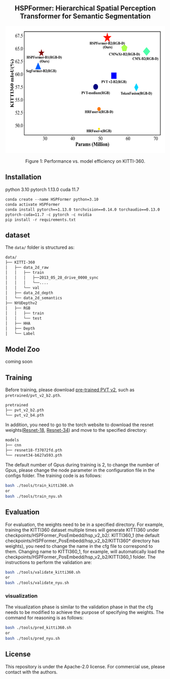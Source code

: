 <div align="center"> 

## HSPFormer: Hierarchical Spatial Perception Transformer for Semantic Segmentation

</div>

<div align="center">
  <img src="./resources/image.png" height="400">
</div>
<p align="center">
  Figure 1: Performance vs. model efficiency on KITTI-360.
</p>



## Installation
python 3.10
pytorch 1.13.0
cuda 11.7

```text
conda create --name HSPFormer python=3.10
conda activate HSPFormer
conda install pytorch==1.13.0 torchvision==0.14.0 torchaudio==0.13.0 pytorch-cuda=11.7 -c pytorch -c nvidia
pip install -r requirements.txt
```

## dataset

The `data/` folder is structured as:
```text
data/
├── KITTI-360
│   ├── data_2d_raw
│   │   ├── train
│   │   │   ├──2013_05_28_drive_0000_sync
│   │   │   └──....
│   │   └── val
│   ├── data_2d_depth
│   └── data_2d_semantics
├── NYUDepthv2
│   ├── RGB
│   │   ├── train
│   │   └── test
│   ├── HHA
│   ├── Depth
│   └── Label
```

## Model Zoo

coming soon

## Training

Before training, please download [pre-trained PVT v2](https://github.com/whai362/PVT/tree/v2/classification), such as `pretrained/pvt_v2_b2.pth`.

```text
pretrained
├── pvt_v2_b2.pth
└── pvt_v2_b4.pth
```

In addition, you need to go to the torch website to download the resnet weights([Resnet-18](https://download.pytorch.org/models/resnet18-f37072fd.pth), [Resnet-34](https://download.pytorch.org/models/resnet34-b627a593.pth)) and move to the specified directory:

```text
models
├── cnn
├── resnet18-f37072fd.pth
└── resnet34-b627a593.pth
```

The default number of Gpus during training is 2, to change the number of Gpus, please change the node parameter in the configuration file in the configs folder. The training code is as follows:  

```bash
bash ./tools/train_kitti360.sh 
or
bash ./tools/train_nyu.sh 
```


## Evaluation
For evaluation, the weights need to be in a specified directory. For example, training the KITTI360 dataset multiple times will generate KITTI360 under checkpoints/HSPFormer_PosEmbedd/hsp_v2_b2/. KITTI360_1 (the default checkpoints/HSPFormer_PosEmbedd/hsp_v2_b2/KITTI360* directory has weights), you need to change the name in the cfg file to correspond to them. Changing name to KITTI360_1, for example, will automatically load the checkpoints/HSPFormer_PosEmbedd/hsp_v2_b2/KITTI360_1 folder. The instructions to perform the validation are:

```bash
bash ./tools/validate_kitti360.sh 
or
bash ./tools/validate_nyu.sh 
```

### visualization

The visualization phase is similar to the validation phase in that the cfg needs to be modified to achieve the purpose of specifying the weights. The command for reasoning is as follows:

```bash
bash ./tools/pred_kitti360.sh 
or
bash ./tools/pred_nyu.sh 
```

<!-- ## Acknowledgements
Thanks for the public repositories:
- [Pytorch Lightning](https://lightning.ai/docs/pytorch/stable)
- [DELIVER](https://github.com/jamycheung/DELIVER) -->

## License

This repository is under the Apache-2.0 license. For commercial use, please contact with the authors.
